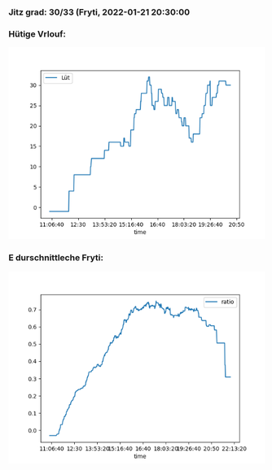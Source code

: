 ### Jitz grad: 30/33 (Fryti, 2022-01-21 20:30:00

### Hütige Vrlouf:
![Graph](Today.png)

### E durschnittleche Fryti:
![Graph](Fryti.png)